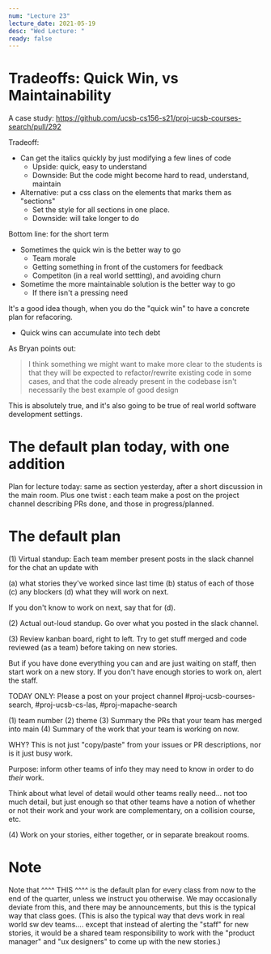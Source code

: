 ```yaml
---
num: "Lecture 23"
lecture_date: 2021-05-19
desc: "Wed Lecture: "
ready: false
---
```



# Tradeoffs: Quick Win, vs Maintainability

A case study: https://github.com/ucsb-cs156-s21/proj-ucsb-courses-search/pull/292

Tradeoff:
* Can get the italics quickly by just modifying a few lines of code
  - Upside: quick, easy to understand
  - Downside: But the code might become hard to read, understand, maintain
* Alternative: put a css class on the elements that marks them as "sections"
  - Set the style for all sections in one place.
  - Downside: will take longer to do

Bottom line: for the short term
* Sometimes the quick win is the better way to go
  - Team morale
  - Getting something in front of the customers for feedback
  - Competiton (in a real world settting), and avoiding churn
* Sometime the more maintainable solution is the better way to go
  - If there isn't a pressing need
  

It's a good idea though, when you do the "quick win" to have a concrete plan for refacoring.
* Quick wins can accumulate into tech debt

As Bryan points out:

> I think something we might want to make more clear to the students is that they will be expected to refactor/rewrite existing code in some cases, and that the code already present in the codebase isn't necessarily the best example of good design


This is absolutely true, and it's also going to be true of real world software development settings.


# The default plan today, with one addition


Plan for lecture today: same as section yesterday, after a short discussion in the main room.  Plus one twist : each team make a post on the project channel describing PRs done, and those in progress/planned.

# The default plan

(1) Virtual standup: Each team member present posts in the slack channel for the chat an update with

(a) what stories they've worked since last time
(b) status of each of those
(c) any blockers
(d) what they will work on next.

If you don't know to work on next, say that for (d).

(2) Actual out-loud standup.   Go over what you posted in the slack channel.

(3) Review kanban board, right to left.  Try to get stuff merged and code reviewed (as a team) before taking on new stories.

But if you have done everything you can and are just waiting on staff, then start work on a new story.
If you don't have enough stories to work on, alert the staff.

TODAY ONLY: Please a post on your project channel #proj-ucsb-courses-search, #proj-ucsb-cs-las, #proj-mapache-search

(1) team number
(2) theme
(3) Summary the PRs that your team has merged into main
(4) Summary of the work that your team is working on now.

WHY?  This is not just "copy/paste" from your issues or PR descriptions, nor is it just busy work.

Purpose: inform other teams of info they may need to know in order to do *their* work.

Think about what level of detail would other teams really need...   not too much detail, but just enough so that other teams have a notion of whether or not their work and your work are complementary, on a collision course, etc.

(4) Work on your stories, either together, or in separate breakout rooms.


# Note

Note  that ^^^^ THIS ^^^^ is the default plan for every class from now to the end of the quarter, unless we instruct you otherwise.    We may occasionally deviate from this, and there may be announcements, but this is the typical way that class goes.    (This is also the typical way that devs work in real world sw dev teams.... except that instead of alerting the "staff" for new stories, it would be a shared team responsibility to work with the "product manager" and "ux designers" to come up with the new stories.)


